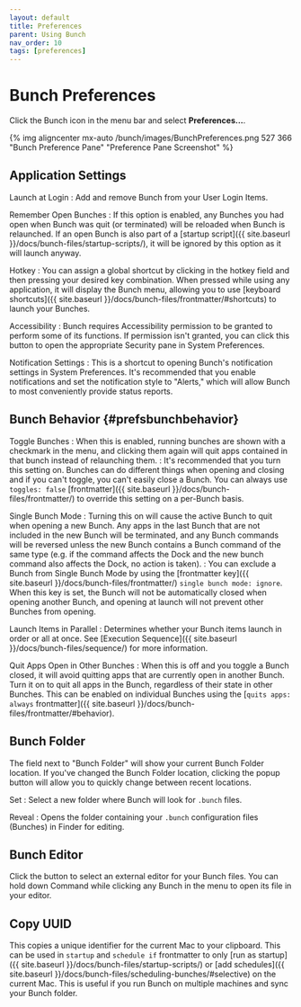 ```yaml
---
layout: default
title: Preferences
parent: Using Bunch
nav_order: 10
tags: [preferences]
---
```

# Bunch Preferences

Click the Bunch icon in the menu bar and select __Preferences...__.

{% img aligncenter mx-auto /bunch/images/BunchPreferences.png 527 366 "Bunch Preference Pane" "Preference Pane Screenshot" %}

## Application Settings

Launch at Login
: Add and remove Bunch from your User Login Items.

Remember Open Bunches
: If this option is enabled, any Bunches you had open when Bunch was quit (or terminated) will be reloaded when Bunch is relaunched. If an open Bunch is also part of a [startup script]({{ site.baseurl }}/docs/bunch-files/startup-scripts/), it will be ignored by this option as it will launch anyway.

Hotkey
: You can assign a global shortcut by clicking in the hotkey field and then pressing your desired key combination. When pressed while using any application, it will display the Bunch menu, allowing you to use [keyboard shortcuts]({{ site.baseurl }}/docs/bunch-files/frontmatter/#shortcuts) to launch your Bunches.

Accessibility
: Bunch requires Accessibility permission to be granted to perform some of its functions. If permission isn't granted, you can click this button to open the appropriate Security pane in System Preferences.

Notification Settings
: This is a shortcut to opening Bunch's notification settings in System Preferences. It's recommended that you enable notifications and set the notification style to "Alerts," which will allow Bunch to most conveniently provide status reports.

## Bunch Behavior {#prefsbunchbehavior}

Toggle Bunches
: When this is enabled, running bunches are shown with a checkmark in the menu, and clicking them again will quit apps contained in that bunch instead of relaunching them.
: It's recommended that you turn this setting on. Bunches can do different things when opening and closing and if you can't toggle, you can't easily close a Bunch. You can always use `toggles: false` [frontmatter]({{ site.baseurl }}/docs/bunch-files/frontmatter/) to override this setting on a per-Bunch basis.

Single Bunch Mode
: Turning this on will cause the active Bunch to quit when opening a new Bunch. Any apps in the last Bunch that are not included in the new Bunch will be terminated, and any Bunch commands will be reversed unless the new Bunch contains a Bunch command of the same type (e.g. if the command affects the Dock and the new bunch command also affects the Dock, no action is taken).
: You can exclude a Bunch from Single Bunch Mode by using the [frontmatter key]({{ site.baseurl }}/docs/bunch-files/frontmatter/) `single bunch mode: ignore`. When this key is set, the Bunch will not be automatically closed when opening another Bunch, and opening at launch will not prevent other Bunches from opening.

Launch Items in Parallel
: Determines whether your Bunch items launch in order or all at once. See [Execution Sequence]({{ site.baseurl }}/docs/bunch-files/sequence/) for more information.

Quit Apps Open in Other Bunches
: When this is off and you toggle a Bunch closed, it will avoid quitting apps that are currently open in another Bunch. Turn it on to quit all apps in the Bunch, regardless of their state in other Bunches. This can be enabled on individual Bunches using the [`quits apps: always` frontmatter]({{ site.baseurl }}/docs/bunch-files/frontmatter/#behavior).

## Bunch Folder

The field next to "Bunch Folder" will show your current Bunch Folder location. If you've changed the Bunch Folder location, clicking the popup button will allow you to quickly change between recent locations.

Set
: Select a new folder where Bunch will look for `.bunch` files.

Reveal
: Opens the folder containing your `.bunch` configuration files (Bunches) in Finder for editing.

## Bunch Editor

Click the button to select an external editor for your Bunch files. You can hold down Command while clicking any Bunch in the menu to open its file in your editor.

## Copy UUID

This copies a unique identifier for the current Mac to your clipboard. This can be used in `startup` and `schedule if` frontmatter to only [run as startup]({{ site.baseurl }}/docs/bunch-files/startup-scripts/) or [add schedules]({{ site.baseurl }}/docs/bunch-files/scheduling-bunches/#selective) on the current Mac. This is useful if you run Bunch on multiple machines and sync your Bunch folder.


